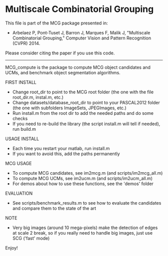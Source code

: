 Multiscale Combinatorial Grouping
===
This file is part of the MCG package presented in:
 - Arbelaez P, Pont-Tuset J, Barron J, Marques F, Malik J,
 "Multiscale Combinatorial Grouping,"
 Computer Vision and Pattern Recognition (CVPR) 2014.

Please consider citing the paper if you use this code.

------------------------
MCG_compute is the package to compute MCG object candidates and UCMs, and benchmark object segmentation algorithms.

FIRST INSTALL
- Change root_dir to point to the MCG root folder (the one with the file root_dir.m, instal.m, etc.)
- Change datasets/database_root_dir to point to your PASCAL2012 folder (the one with subfolders ImageSets, JPEGImages, etc.)
- Run install.m from the root dir to add the needed paths and do some checks
- If you need to re-build the library (the script install.m will tell if needed), run build.m

USAGE INSTALL
- Each time you restart your matlab, run install.m
- If you want to avoid this, add the paths permanently

MCG USAGE
- To compute MCG candidates, see im2mcg.m (and scripts/im2mcg_all.m)
- To compute MCG UCMs, see im2ucm.m (and scripts/im2ucm_all.m)
- For demos about how to use these functions, see the 'demos' folder

EVALUATION
- See scripts/benchmark_results.m to see how to evaluate the candidates
  and compare them to the state of the art

NOTE
- Very big images (around 10 mega-pixels) make the detection of edges at scale 2
  break, so if you really need to handle big images, just use SCG ('fast' mode)

Enjoy!

